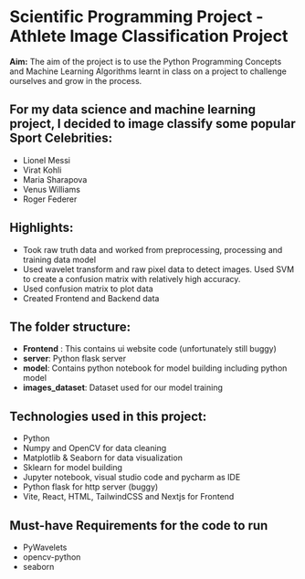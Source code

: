 # Scientific Programming Project - Athlete Image Classification Project

__Aim:__ The aim of the project is to use the Python Programming Concepts and Machine Learning Algorithms learnt in class on a project to challenge ourselves and grow in the process.

## For my data science and machine learning project, I decided to image classify some popular Sport Celebrities:

-  Lionel Messi
- Virat Kohli
- Maria Sharapova
- Venus Williams
- Roger Federer


## Highlights:

- Took raw truth data and worked from preprocessing, processing and training data model
- Used wavelet transform and raw pixel data to detect images. Used SVM to create a confusion matrix with relatively high accuracy.
- Used confusion matrix to plot data
- Created Frontend and Backend data

## The folder structure:

- __Frontend__ : This contains ui website code (unfortunately still buggy)
- __server__: Python flask server
- __model__: Contains python notebook for model building including python model
- __images_dataset__: Dataset used for our model training

## Technologies used in this project:
- Python
- Numpy and OpenCV for data cleaning
- Matplotlib & Seaborn for data visualization
- Sklearn for model building
- Jupyter notebook, visual studio code and pycharm as IDE
- Python flask for http server (buggy)
- Vite, React, HTML, TailwindCSS and Nextjs for Frontend

## Must-have Requirements for the code to run

- PyWavelets
- opencv-python
- seaborn

